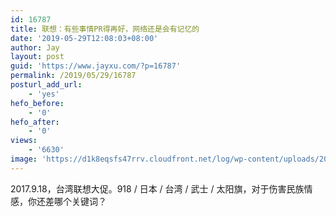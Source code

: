 ```yaml
---
id: 16787
title: 联想：有些事情PR得再好，网络还是会有记忆的
date: '2019-05-29T12:08:03+08:00'
author: Jay
layout: post
guid: 'https://www.jayxu.com/?p=16787'
permalink: /2019/05/29/16787
posturl_add_url:
    - 'yes'
hefo_before:
    - '0'
hefo_after:
    - '0'
views:
    - '6630'
image: 'https://d1k8eqsfs47rrv.cloudfront.net/log/wp-content/uploads/2019/05/v2-96de15b77b9c182424caa631afeb7821_1200x500.jpg'
---
```


<!-- wp:paragraph -->
<p>2017.9.18，台湾联想大促。918 / 日本 / 台湾 / 武士 / 太阳旗，对于伤害民族情感，你还差哪个关键词？</p>
<!-- /wp:paragraph -->

<!-- wp:image {"id":16790,"linkDestination":"media"} -->
<figure class="wp-block-image"><a href="https://www.jayxu.com/log/wp-content/uploads/2019/05/017d9281a9ee26ddfc31e5ed64bff6dc.jpg"><img src="https://www.jayxu.com/log/wp-content/uploads/2019/05/017d9281a9ee26ddfc31e5ed64bff6dc.jpg" alt="" class="wp-image-16790"/></a></figure>
<!-- /wp:image -->

<!-- wp:image {"id":16789,"linkDestination":"media"} -->
<figure class="wp-block-image"><a href="https://www.jayxu.com/log/wp-content/uploads/2019/05/aeeaae88ebd12b823c602fbfe977de28.jpg"><img src="https://www.jayxu.com/log/wp-content/uploads/2019/05/aeeaae88ebd12b823c602fbfe977de28.jpg" alt="" class="wp-image-16789"/></a></figure>
<!-- /wp:image -->

<!-- wp:image {"id":16788,"linkDestination":"media"} -->
<figure class="wp-block-image"><a href="https://www.jayxu.com/log/wp-content/uploads/2019/05/a7e88a2956c7b922da016f2e41ca4d43.jpg"><img src="https://www.jayxu.com/log/wp-content/uploads/2019/05/a7e88a2956c7b922da016f2e41ca4d43.jpg" alt="" class="wp-image-16788"/></a></figure>
<!-- /wp:image -->

<!-- wp:image {"id":16791,"linkDestination":"media"} -->
<figure class="wp-block-image"><a href="https://www.jayxu.com/log/wp-content/uploads/2019/05/604f8dfe8ef75648c466143ece93f9ca.jpg"><img src="https://www.jayxu.com/log/wp-content/uploads/2019/05/604f8dfe8ef75648c466143ece93f9ca.jpg" alt="" class="wp-image-16791"/></a></figure>
<!-- /wp:image -->